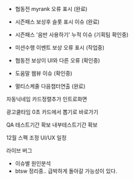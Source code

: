- 협동전 myrank 오류 표시 (완료)

- 시즌패스 보상후 슬롯 표시 이슈 (완료)

- 시즌패스 '음반 사용하기' 누적 이슈 (기획팀 확인중)

- 미션수행 이벤트 보상 오류 표시 (작업중)

- 협동전 보상이 UI와 다른 오류 (확인중)

- 도움말 웹뷰 이슈 (확인중)

- 멀티스케줄 다음챕터연출 (완료)







자동닉네임
카드정렬추가
인트로화면

광고쿨타임 0초 
카드에서 뽑기로 바로가기

QA 테스트기간 확보
내부테스트기간 확보

12월 스펙 조정
UI/UX 일정

라이브 버그
 - 이슈별 원인분석
 - btsw 정리중.. 급박하게 돌아갈 가능성이 있다. 
